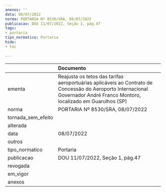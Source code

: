 ```yaml
---
anexos: ''
data: 08/07/2022
norma: PORTARIA Nº 8530/SRA, 08/07/2022
publicacao: DOU 11/07/2022, Seção 1, pág.47
tags:
- portaria
tipo_normatico: Portaria
hide: 
- toc 
 
---
```


|                    | Documento                                                                                                                                                                 |
|:-------------------|:--------------------------------------------------------------------------------------------------------------------------------------------------------------------------|
| ementa             | Reajusta os tetos das tarifas aeroportuárias aplicáveis ao Contrato de Concessão do Aeroporto Internacional Governador André Franco Montoro, localizado em Guarulhos (SP) |
| norma              | PORTARIA Nº 8530/SRA, 08/07/2022                                                                                                                                          |
| tornada_sem_efeito |                                                                                                                                                                           |
| alterada           |                                                                                                                                                                           |
| data               | 08/07/2022                                                                                                                                                                |
| outros             |                                                                                                                                                                           |
| tipo_normatico     | Portaria                                                                                                                                                                  |
| publicacao         | DOU 11/07/2022, Seção 1, pág.47                                                                                                                                           |
| revogada           |                                                                                                                                                                           |
| em_vigor           |                                                                                                                                                                           |
| anexos             |                                                                                                                                                                           |